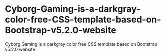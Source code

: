 # Cyborg-Gaming-is-a-darkgray-color-free-CSS-template-based-on-Bootstrap-v5.2.0-website
Cyborg Gaming is a darkgray color free CSS template based on Bootstrap v5.2.0 website
